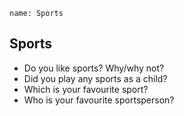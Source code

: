 ```ngMeta
name: Sports
```

## Sports

* Do you like sports? Why/why not?
* Did you play any sports as a child?
* Which is your favourite sport?
* Who is your favourite sportsperson?
